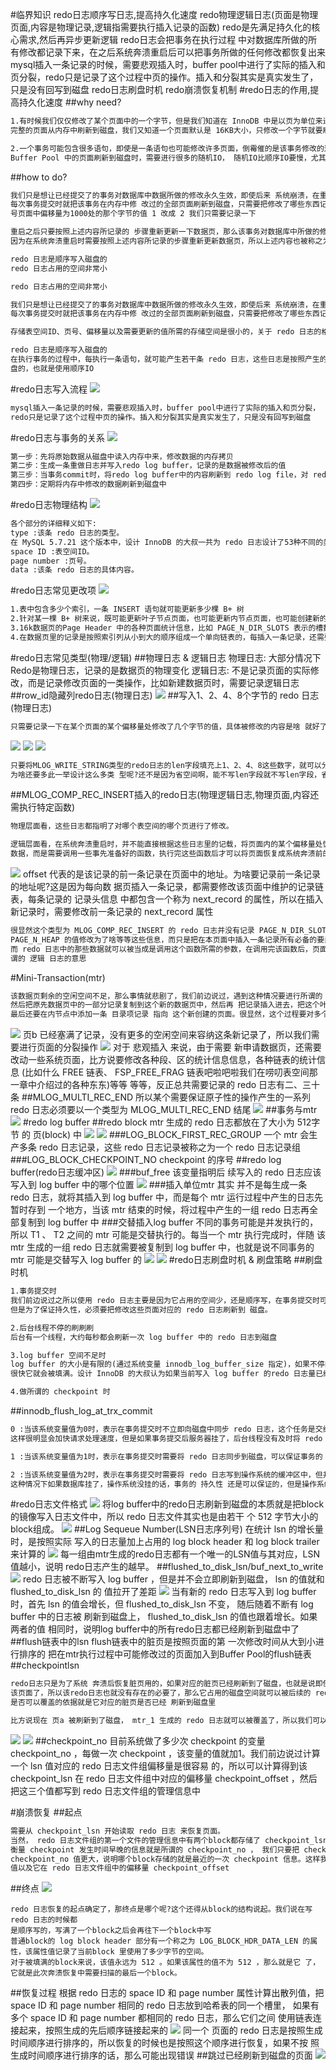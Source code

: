 #临界知识
redo日志顺序写日志,提高持久化速度
redo物理逻辑日志(页面是物理页面,内容是物理记录,逻辑指需要执行插入记录的函数)
redo是先满足持久化的核心需求,然后再异步更新逻辑
redo日志会把事务在执行过程 中对数据库所做的所有修改都记录下来，在之后系统奔溃重启后可以把事务所做的任何修改都恢复出来
mysql插入一条记录的时候，需要悲观插入时，buffer pool中进行了实际的插入和页分裂，redo只是记录了这个过程中页的操作。插入和分裂其实是真实发生了，只是没有回写到磁盘
redo日志刷盘时机
redo崩溃恢复机制
#redo日志的作用,提高持久化速度
##why need?
```asp
1.有时候我们仅仅修改了某个页面中的一个字节，但是我们知道在 InnoDB 中是以页为单位来进行磁盘IO的， 也就是说我们在该事务提交时不得不将一个
完整的页面从内存中刷新到磁盘，我们又知道一个页面默认是 16KB大小，只修改一个字节就要刷新16KB的数据到磁盘上显然是太浪费了

2.一个事务可能包含很多语句，即使是一条语句也可能修改许多页面，倒霉催的是该事务修改的这些页面可能 并不相邻，这就意味着在将某个事务修改的 
Buffer Pool 中的页面刷新到磁盘时，需要进行很多的随机IO， 随机IO比顺序IO要慢，尤其对于传统的机械硬盘来说。
```
##how to do?
```asp
我们只是想让已经提交了的事务对数据库中数据所做的修改永久生效，即使后来 系统崩溃，在重启后也能把这种修改恢复出来。所以我们其实没有必要在
每次事务提交时就把该事务在内存中修 改过的全部页面刷新到磁盘，只需要把修改了哪些东西记录一下就好，比方说某个事务将系统表空间中的第100 
号页面中偏移量为1000处的那个字节的值 1 改成 2 我们只需要记录一下

重启之后只要按照上述内容所记录的 步骤重新更新一下数据页，那么该事务对数据库中所做的修改又可以被恢复出来，也就意味着满足 持久性 的要 求。
因为在系统奔溃重启时需要按照上述内容所记录的步骤重新更新数据页，所以上述内容也被称之为 重做日 志 
```
```asp
redo 日志是顺序写入磁盘的
redo 日志占用的空间非常小
```
```asp
redo 日志占用的空间非常小

我们只是想让已经提交了的事务对数据库中数据所做的修改永久生效，即使后来 系统崩溃，在重启后也能把这种修改恢复出来。所以我们其实没有必要在
每次事务提交时就把该事务在内存中修 改过的全部页面刷新到磁盘，只需要把修改了哪些东西记录一下就好

存储表空间ID、页号、偏移量以及需要更新的值所需的存储空间是很小的，关于 redo 日志的格式我们稍后 会详细唠叨，现在只要知道一条 redo 日志占用的空间不是很大就好了

redo 日志是顺序写入磁盘的
在执行事务的过程中，每执行一条语句，就可能产生若干条 redo 日志，这些日志是按照产生的顺序写入磁
盘的，也就是使用顺序IO
```
#redo日志写入流程
![](.z_9_mysql_事务持久化日志_顺序写_redo日志_undo日志_images/4e847708.png)
```asp
mysql插入一条记录的时候，需要悲观插入时，buffer pool中进行了实际的插入和页分裂，
redo只是记录了这个过程中页的操作。插入和分裂其实是真实发生了，只是没有回写到磁盘
```
#redo日志与事务的关系
![](.z_9_mysql_事务持久化日志_顺序写_redo日志_undo日志_images/b08c455a.png)
```asp
第一步：先将原始数据从磁盘中读入内存中来，修改数据的内存拷贝
第二步：生成一条重做日志并写入redo log buffer，记录的是数据被修改后的值
第三步：当事务commit时，将redo log buffer中的内容刷新到 redo log file，对 redo log file采用追加写的方式
第四步：定期将内存中修改的数据刷新到磁盘中
```
#redo日志物理结构
![](.z_8_mysql_持久化_顺序写_redo日志_images/c2684c71.png)
```asp
各个部分的详细释义如下:
type :该条 redo 日志的类型。
在 MySQL 5.7.21 这个版本中，设计 InnoDB 的大叔一共为 redo 日志设计了53种不同的类型，稍后会详细介 绍不同类型的 redo 日志。
space ID :表空间ID。
page number :页号。
data :该条 redo 日志的具体内容。
```
#redo日志常见更改项
![](.z_9_mysql_事务持久化日志_顺序写_redo日志_undo日志_images/16dc9f4a.png)
```asp
1.表中包含多少个索引，一条 INSERT 语句就可能更新多少棵 B+ 树
2.针对某一棵 B+ 树来说，既可能更新叶子节点页面，也可能更新内节点页面，也可能创建新的页面(在该记 录插入的叶子节点的剩余空间比较少，不足以存放该记录时，会进行页面的分裂，在内节点页面中添加 目录 项记录
3.16k数据页的Page Header 中的各种页面统计信息，比如 PAGE_N_DIR_SLOTS 表示的槽数量可能会更改， PAGE_HEAP_TOP代表的还未使用的空间最小地址可能会更改， PAGE_N_HEAP 代表的本页面中的记录数量可能会更改
4.在数据页里的记录是按照索引列从小到大的顺序组成一个单向链表的，每插入一条记录，还需要更 新上一条记录的记录头信息中的 next_record 属性来维护这个单向链表
```
#redo日志常见类型(物理/逻辑)
##物理日志 & 逻辑日志
物理日志: 大部分情况下 Redo是物理日志，记录的是数据页的物理变化
逻辑日志: 不是记录页面的实际修改，而是记录修改页面的一类操作，比如新建数据页时，需要记录逻辑日志
##row_id隐藏列redo日志(物理日志)
![](.z_9_mysql_事务持久化日志_顺序写_redo日志_undo日志_images/83e7b813.png)
##写入1、2、4、8个字节的 redo 日志(物理日志)

```asp
只需要记录一下在某个页面的某个偏移量处修改了几个字节的值，具体被修改的内容是啥 就好了
```
![](.z_8_mysql_事务持久化日志_顺序写_redo日志_images/2a4e26d6.png)
![](.z_8_mysql_事务持久化日志_顺序写_redo日志_images/c9b1ecae.png)
![](.z_8_mysql_事务持久化日志_顺序写_redo日志_images/083145df.png)
```asp
只要将MLOG_WRITE_STRING类型的redo日志的len字段填充上1、2、4、8这些数字，就可以分别替代MLOG _1BYTE、MLOG_2BYTE、MLOG_4BYTE、MLOG_8BYTE这些类型的redo日志，
为啥还要多此一举设计这么多类 型呢?还不是因为省空间啊，能不写len字段就不写len字段，省一个字节算一个字节。
```
##MLOG_COMP_REC_INSERT插入的redo日志(物理逻辑日志,物理页面,内容还需执行特定函数)
```asp
物理层面看，这些日志都指明了对哪个表空间的哪个页进行了修改。

逻辑层面看，在系统奔溃重启时，并不能直接根据这些日志里的记载，将页面内的某个偏移量处恢复成某个
数据，而是需要调用一些事先准备好的函数，执行完这些函数后才可以将页面恢复成系统奔溃前的样子
```
![](.z_9_mysql_事务持久化日志_顺序写_redo日志_undo日志_images/a0944b32.png)
offset 代表的是该记录的前一条记录在页面中的地址。为啥要记录前一条记录的地址呢?这是因为每向数 据页插入一条记录，都需要修改该页面中维护的记录链表，每条记录的 记录头信息 中都包含一个称为
next_record 的属性，所以在插入新记录时，需要修改前一条记录的 next_record 属性
```asp
很显然这个类型为 MLOG_COMP_REC_INSERT 的 redo 日志并没有记录 PAGE_N_DIR_SLOTS 的值修改为了啥， PAGE_HEAP_TOP 的值修改为了啥，
PAGE_N_HEAP 的值修改为了啥等等这些信息，而只是把在本页面中插入一条记录所有必备的要素记了下来，之后系统奔溃重启时，服务器会调用相关向某个页面插入一条记录的那个函数，
而 redo 日志中的那些数据就可以被当成是调用这个函数所需的参数，在调用完该函数后，页面中的 PAGE_N_DIR_SLOTS 、 PAGE_HEAP_TOP 、 PAGE_N_HEAP 等等的值也就都被恢复到系统奔溃前的样子了。这就是所
谓的 逻辑 日志的意思
```
#Mini-Transaction(mtr)
```asp
该数据页剩余的空闲空间不足，那么事情就悲剧了，我们前边说过，遇到这种情况要进行所谓的 页 分裂 操作，也就是新建一个叶子节点，
然后把原先数据页中的一部分记录复制到这个新的数据页中，然后再 把记录插入进去，把这个叶子节点插入到叶子节点链表中，
最后还要在内节点中添加一条 目录项记录 指向 这个新创建的页面。很显然，这个过程要对多个页面进行修改，也就意味着会产生多条 redo 日志，我们把 这种情况称之为 悲观插入
```
![](.z_9_mysql_事务持久化日志_顺序写_redo日志_undo日志_images/cb77a28d.png)
页b 已经塞满了记录，没有更多的空闲空间来容纳这条新记录了，所以我们需要进行页面的分裂操作
![](.z_9_mysql_事务持久化日志_顺序写_redo日志_undo日志_images/95c77b7f.png)
对于 悲观插入 来说，由于需要 新申请数据页，还需要改动一些系统页面，比方说要修改各种段、区的统计信息信息，各种链表的统计信息 
(比如什么 FREE 链表、 FSP_FREE_FRAG 链表吧啦吧啦我们在唠叨表空间那一章中介绍过的各种东东)等等 等等，反正总共需要记录的 redo 日志有二、三十条
##MLOG_MULTI_REC_END
所以某个需要保证原子性的操作产生的一系列 redo 日志必须要以一个类型为 MLOG_MULTI_REC_END 结尾
![](.z_9_mysql_事务持久化日志_顺序写_redo日志_undo日志_images/b36dc5c0.png)
##事务与mtr
![](.z_9_mysql_事务持久化日志_顺序写_redo日志_undo日志_images/f03e0c1f.png)
#redo log buffer
##redo block
mtr 生成的 redo 日志都放在了大小为 512字节 的 页(block) 中
![](.z_9_mysql_事务持久化日志_顺序写_redo日志_undo日志_images/9d5d88ff.png)
![](.z_9_mysql_事务持久化日志_顺序写_redo日志_undo日志_images/7b80d241.png)
###LOG_BLOCK_FIRST_REC_GROUP
一个 mtr 会生产多条 redo 日志记录，这些 redo 日志记录被称之为一个 redo 日志记录组
###LOG_BLOCK_CHECKPOINT_NO
checkpoint 的序号
##redo log buffer(redo日志缓冲区)
![](.z_9_mysql_事务持久化日志_顺序写_redo日志_undo日志_images/c8c57ec3.png)
###buf_free
该变量指明后 续写入的 redo 日志应该写入到 log buffer 中的哪个位置
![](.z_9_mysql_事务持久化日志_顺序写_redo日志_undo日志_images/e617201a.png)
###插入单位mtr
其实 并不是每生成一条 redo 日志，就将其插入到 log buffer 中，而是每个 mtr 运行过程中产生的日志先暂时存到 一个地方，当该 mtr 结束的时候，将过程中产生的一组 redo 日志再全部复制到 log buffer 中
###交替插入log buffer
不同的事务可能是并发执行的，所以 T1 、 T2 之间的 mtr 可能是交替执行的。每当一个 mtr 执行完成时，伴随 该 mtr 生成的一组 redo 
日志就需要被复制到 log buffer 中，也就是说不同事务的 mtr 可能是交替写入 log buffer 的
![](.z_9_mysql_事务持久化日志_顺序写_redo日志_undo日志_images/1c940931.png)
![](.z_9_mysql_事务持久化日志_顺序写_redo日志_undo日志_images/2205dc82.png)
#redo日志刷盘时机 & 刷盘策略
##刷盘时机
```asp
1.事务提交时
我们前边说过之所以使用 redo 日志主要是因为它占用的空间少，还是顺序写，在事务提交时可以不把修改 过的 Buffer Pool 页面刷新到磁盘，
但是为了保证持久性，必须要把修改这些页面对应的 redo 日志刷新到 磁盘。

2.后台线程不停的刷刷刷
后台有一个线程，大约每秒都会刷新一次 log buffer 中的 redo 日志到磁盘

3.log buffer 空间不足时
log buffer 的大小是有限的(通过系统变量 innodb_log_buffer_size 指定)，如果不停的往这个有限大小 的 log buffer 里塞入日志，
很快它就会被填满。设计 InnoDB 的大叔认为如果当前写入 log buffer 的redo 日志量已经占满了 log buffer 总容量的大约一半左右，就需要把这些日志刷新到磁盘上

4.做所谓的 checkpoint 时
```
##innodb_flush_log_at_trx_commit
```asp
0 :当该系统变量值为0时，表示在事务提交时不立即向磁盘中同步 redo 日志，这个任务是交给后台线程 做的。
这样很明显会加快请求处理速度，但是如果事务提交后服务器挂了，后台线程没有及时将 redo 日志刷新到 磁盘，那么该事务对页面的修改会丢失。

1 :当该系统变量值为1时，表示在事务提交时需要将 redo 日志同步到磁盘，可以保证事务的 持久性 。 1 也是 innodb_flush_log_at_trx_commit 的默认值。

2 :当该系统变量值为2时，表示在事务提交时需要将 redo 日志写到操作系统的缓冲区中，但并不需要保 证将日志真正的刷新到磁盘。
这种情况下如果数据库挂了，操作系统没挂的话，事务的 持久性 还是可以保证的，但是操作系统也挂了的 话，那就不能保证 持久性 了
```

#redo日志文件格式
![](.z_9_mysql_事务持久化日志_顺序写_redo日志_undo日志_images/a866a44e.png)
将log buffer中的redo日志刷新到磁盘的本质就是把block的镜像写入日志文件中，所以 redo 日志文件其实也是由若干 个 512 字节大小的block组成。
![](.z_9_mysql_事务持久化日志_顺序写_redo日志_undo日志_images/714e286c.png)
##Log Sequeue Number(LSN日志序列号)
在统计 lsn 的增长量时，是按照实际 写入的日志量加上占用的 log block header 和 log block trailer 来计算的
![](.z_9_mysql_事务持久化日志_顺序写_redo日志_undo日志_images/a10728db.png)
每一组由mtr生成的redo日志都有一个唯一的LSN值与其对应，LSN值越小，说明 redo日志产生的越早。
##flushed_to_disk_lsn/buf_next_to_write
![](.z_9_mysql_事务持久化日志_顺序写_redo日志_undo日志_images/ea0982b2.png)
redo 日志被不断写入 log buffer ，但是并不会立即刷新到磁盘， lsn 的值就和 flushed_to_disk_lsn 的 值拉开了差距
![](.z_9_mysql_事务持久化日志_顺序写_redo日志_undo日志_images/fbbd8f62.png)
当有新的 redo 日志写入到 log buffer 时，首先 lsn 的值会增长，但 flushed_to_disk_lsn 不变， 随后随着不断有 log buffer 中的日志被
刷新到磁盘上， flushed_to_disk_lsn 的值也跟着增长。如果两者的值 相同时，说明log buffer中的所有redo日志都已经刷新到磁盘中了
##flush链表中的lsn
flush链表中的脏页是按照页面的第 一次修改时间从大到小进行排序的
把在mtr执行过程中可能修改过的页面加入到Buffer Pool的flush链表
##checkpointlsn
```asp
redo日志只是为了系统 奔溃后恢复脏页用的，如果对应的脏页已经刷新到了磁盘，也就是说即使现在系统奔溃，那么在重启后也用不着 使用redo日志恢复
该页面了，所以该redo日志也就没有存在的必要了，那么它占用的磁盘空间就可以被后续的 redo日志所重用。也就是说:判断某些redo日志占用的磁盘空间
是否可以覆盖的依据就是它对应的脏页是否已经 刷新到磁盘里

比方说现在 页a 被刷新到了磁盘， mtr_1 生成的 redo 日志就可以被覆盖了，所以我们可以进行一个增加 checkpoint_lsn 的操作，我们把这个过程称之为做一次 checkpoint 。
```
![](.z_9_mysql_事务持久化日志_顺序写_redo日志_undo日志_images/a53fb1a6.png)
![](.z_9_mysql_事务持久化日志_顺序写_redo日志_undo日志_images/1e4b449b.png)
##checkpoint_no
目前系统做了多少次 checkpoint 的变量 checkpoint_no ，每做一次 checkpoint ，该变量的值就加1。我们前边说过计算一个 lsn 值对应的 redo 日志文件组偏移量是很容易
的，所以可以计算得到该 checkpoint_lsn 在 redo 日志文件组中对应的偏移量 checkpoint_offset ，然后 把这三个值都写到 redo 日志文件组的管理信息中

#崩溃恢复
##起点
```asp
需要从 checkpoint_lsn 开始读取 redo 日志 来恢复页面。
当然， redo 日志文件组的第一个文件的管理信息中有两个block都存储了 checkpoint_lsn 的信息，我们当然是 要选取最近发生的那次checkpoint的信息。
衡量 checkpoint 发生时间早晚的信息就是所谓的 checkpoint_no ， 我们只要把 checkpoint1 和 checkpoint2 这两个block中的 checkpoint_no 值读出来比一下大小，哪个的
checkpoint_no 值更大，说明哪个block存储的就是最近的一次 checkpoint 信息。这样我们就能拿到最近发生 的 checkpoint 对应的 checkpoint_lsn 
值以及它在 redo 日志文件组中的偏移量 checkpoint_offset
```
##终点
![](.z_9_mysql_事务持久化日志_顺序写_刷盘时机&策略_redo日志_undo日志_redo-buffer_mtr_lsn_checkpoint_images/f5c476e6.png)
```
redo 日志恢复的起点确定了，那终点是哪个呢?这个还得从block的结构说起。我们说在写 redo 日志的时候都
是顺序写的，写满了一个block之后会再往下一个block中写
普通block的 log block header 部分有一个称之为 LOG_BLOCK_HDR_DATA_LEN 的属性，该属性值记录了当前block 里使用了多少字节的空间。
对于被填满的block来说，该值永远为 512 。如果该属性的值不为 512 ，那么就是它 了，它就是此次奔溃恢复中需要扫描的最后一个block。
```
##恢复过程
根据 redo 日志的 space ID 和 page number 属性计算出散列值，把 space ID 和 page number 相同的 redo 日志放到哈希表的同一个槽里，
如果有多个 space ID 和 page number 都相同的 redo 日志，那么它们之间 使用链表连接起来，按照生成的先后顺序链接起来的
![](.z_9_mysql_事务持久化日志_顺序写_刷盘时机&策略_redo日志_undo日志_redo-buffer_mtr_lsn_checkpoint_images/ff3490a6.png)
同一个 页面的 redo 日志是按照生成时间顺序进行排序的，所以恢复的时候也是按照这个顺序进行恢复，如果不按 照生成时间顺序进行排序的话，那么可能出现错误
##跳过已经刷新到磁盘的页面
![](.z_9_mysql_事务持久化日志_顺序写_刷盘时机&策略_redo日志_undo日志_redo-buffer_mtr_lsn_checkpoint_images/30a16a1c.png)

